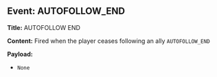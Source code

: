 ## Event: AUTOFOLLOW_END

**Title:** AUTOFOLLOW END

**Content:**
Fired when the player ceases following an ally
`AUTOFOLLOW_END`

**Payload:**
- `None`